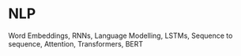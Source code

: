 # NLP
Word Embeddings, RNNs, Language Modelling, LSTMs, Sequence to sequence, Attention, Transformers, BERT
